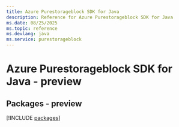 ```yaml
---
title: Azure Purestorageblock SDK for Java
description: Reference for Azure Purestorageblock SDK for Java
ms.date: 08/25/2025
ms.topic: reference
ms.devlang: java
ms.service: purestorageblock
---
```

# Azure Purestorageblock SDK for Java - preview
## Packages - preview
[!INCLUDE [packages](purestorageblock-index.md)]